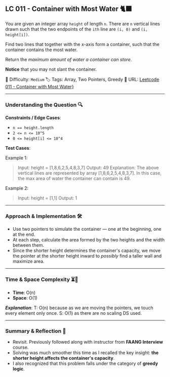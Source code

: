 ## LC 011 - Container with Most Water 🐈‍⬛

You are given an integer array `height` of length `n`. There are `n` vertical lines drawn such that the two endpoints of the `ith` line are `(i, 0)` and `(i, height[i])`.

Find two lines that together with the x-axis form a container, such that the container contains the most water.

Return the _maximum amount of water a container can store_.

**Notice** that you may not slant the container.

🧩 Difficulty: `Medium`
🏷️ Tags: Array, Two Pointers, Greedy
🔗 URL: [Leetcode 011 - Container with Most Water}](https://leetcode.com/problems/container-with-most-water/description/)

---

### Understanding the Question 🔍

**Constraints / Edge Cases**:

- `n == height.length`
- `2 <= n <= 10^5`
- `0 <= height[i] <= 10^4`

**Test Cases**:

Example 1:

> Input: height = [1,8,6,2,5,4,8,3,7]
> Output: 49
> Explanation: The above vertical lines are represented by array [1,8,6,2,5,4,8,3,7]. In this case, the max area of water the container can contain is 49.

Example 2:

> Input: height = [1,1]
> Output: 1

---

### Approach & Implementation 🛠️

- Use two pointers to simulate the container — one at the beginning, one at the end.
- At each step, calculate the area formed by the two heights and the width between them.
- Since the shorter height determines the container's capacity, we move the pointer at the shorter height inward to _possibly_ find a taller wall and maximize area.

---

### Time & Space Complexity ⏳🌌

- **Time**: O(n)
- **Space**: O(1)

**_Explanation_**:
T: O(n) because as we are moving the pointers, we touch every element only once.
S: O(1) as there are no scaling DS used.

---

### Summary & Reflection 💭

- Revisit. Previously followed along with instructor from **FAANG Interview** course.
- Solving was much smoother this time as I recalled the key insight: **the shorter height affects the container's capacity**.
- I also recognized that this problem falls under the category of **greedy logic**.
